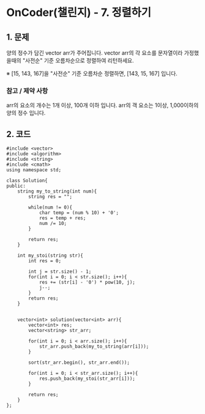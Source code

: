 # OnCoder(챌린지) - 7. 정렬하기

## 1. 문제  
양의 정수가 담긴 vector<int> arr가 주어집니다.
vector<int> arr의 각 요소를 문자열이라 가정했을때의 "사전순" 기준 오름차순으로 정렬하여 리턴하세요.

※ [15, 143, 167]을 "사전순" 기준 오름차순 정렬하면, [143, 15, 167] 입니다.

### 참고 / 제약 사항  
arr의 요소의 개수는 1개 이상, 100개 이하 입니다.
arr의 객 요소는 1이상, 1,000이하의 양의 정수 입니다.

## 2. 코드  
```
#include <vector>
#include <algorithm>
#include <string>
#include <cmath>
using namespace std;

class Solution{
public:
    string my_to_string(int num){
        string res = "";
        
        while(num != 0){
            char temp = (num % 10) + '0';
            res = temp + res;
            num /= 10;
        }
        
        return res;
    }
    
    int my_stoi(string str){
        int res = 0;
        
        int j = str.size() - 1;
        for(int i = 0; i < str.size(); i++){
            res += (str[i] - '0') * pow(10, j);
            j--;
        }
        return res;
    }


    vector<int> solution(vector<int> arr){
        vector<int> res;
        vector<string> str_arr;
        
        for(int i = 0; i < arr.size(); i++){
            str_arr.push_back(my_to_string(arr[i]));
        }
        
        sort(str_arr.begin(), str_arr.end());
        
        for(int i = 0; i < str_arr.size(); i++){
            res.push_back(my_stoi(str_arr[i]));
        }
        
        return res;
    }
};
```